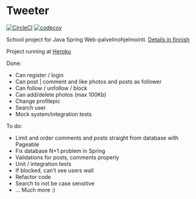 # Tweeter

[![CircleCI](https://circleci.com/gh/sebazai/tweeter.svg?style=svg)](https://circleci.com/gh/sebazai/tweeter)
[![codecov](https://codecov.io/gh/sebazai/tweeter/branch/master/graph/badge.svg)](https://codecov.io/gh/sebazai/tweeter)

School project for Java Spring Web-palvelinohjelmointi.
[Details in finnish](https://web-palvelinohjelmointi-s19.mooc.fi/projekti)

Project running at [Heroku](https://serene-cove-90561.herokuapp.com/)

Done:
- Can register / login
- Can post | comment and like photos and posts as follower
- Can follow / unfollow / block
- Can add/delete photos (max 100Kb)
- Change profilepic
- Search user
- Mock system/integration tests

To do:
- Limit and order comments and posts straight from database with Pageable
- Fix database N+1 problem in Spring
- Validations for posts, comments properly
- Unit / integration tests
- If blocked, can't see users wall
- Refactor code
- Search to not be case sensitive
- ... Much more :)
